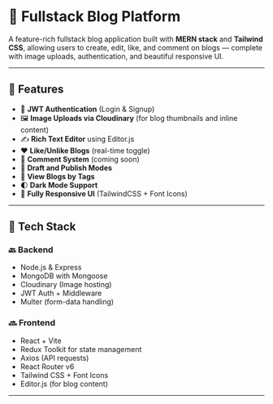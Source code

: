 # 📝 Fullstack Blog Platform

A feature-rich fullstack blog application built with **MERN stack** and **Tailwind CSS**, allowing users to create, edit, like, and comment on blogs — complete with image uploads, authentication, and beautiful responsive UI.

---

## 🚀 Features

- 🔐 **JWT Authentication** (Login & Signup)
- 🖼️ **Image Uploads via Cloudinary** (for blog thumbnails and inline content)
- ✍️ **Rich Text Editor** using Editor.js
- ❤️ **Like/Unlike Blogs** (real-time toggle)
- 💬 **Comment System** (coming soon)
- 📁 **Draft and Publish Modes**
- 🔎 **View Blogs by Tags**
- 🌓 **Dark Mode Support**
- 🎨 **Fully Responsive UI** (TailwindCSS + Font Icons)

---

## 🔧 Tech Stack

### 🔙 Backend
- Node.js & Express
- MongoDB with Mongoose
- Cloudinary (Image hosting)
- JWT Auth + Middleware
- Multer (form-data handling)

### 🔜 Frontend
- React + Vite
- Redux Toolkit for state management
- Axios (API requests)
- React Router v6
- Tailwind CSS + Font Icons
- Editor.js (for blog content)

---
